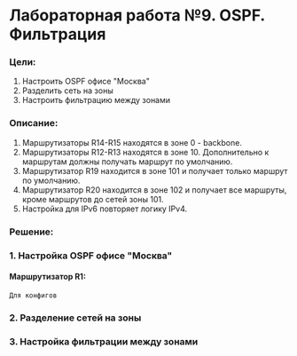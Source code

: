 # Лабораторная работа №9. OSPF. Фильтрация
### Цели:
1. Настроить OSPF офисе "Москва"
2. Разделить сеть на зоны
3. Настроить фильтрацию между зонами

### Описание:
1. Маршрутизаторы R14-R15 находятся в зоне 0 - backbone.
2. Маршрутизаторы R12-R13 находятся в зоне 10. Дополнительно к маршрутам должны получать маршрут по умолчанию.
3. Маршрутизатор R19 находится в зоне 101 и получает только маршрут по умолчанию.
4. Маршрутизатор R20 находится в зоне 102 и получает все маршруты, кроме маршрутов до сетей зоны 101.
5. Настройка для IPv6 повторяет логику IPv4.

### Решение:
### 1. Настройка OSPF офисе "Москва"


#### Маршрутизатор R1:
```
Для конфигов
```


### 2. Разделение сетей на зоны





### 3. Настройка фильтрации между зонами
